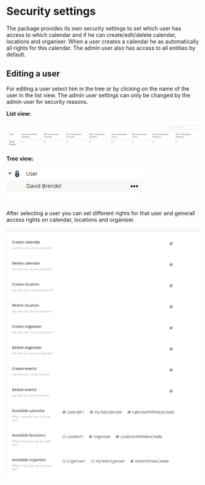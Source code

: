 # Security settings

The package provides its own security settings to set which user has access to which calendar and if he can create/edit/delete calendar, locations and organiser. When a user creates a calendar he as automatically all rights for this calendar. The admin user also has access to all entities by default.

## Editing a user
For editing a user select him in the tree or by clicking on the name of the user in the list view.
The admin user settings can only be changed by the admin user for security reasons.

__List view:__

![package](assets/SecurityListView.png)

__Tree view:__

![package](assets/SecurityTreeView.png)

After selecting a user you can set different rights for that user and generall access rights on calendar, locations and organiser.

![package](assets/SecurityEdit.png)